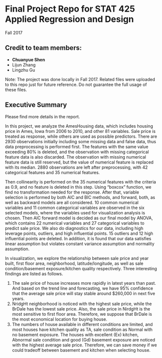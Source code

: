 # Final Project Repo for STAT 425 Applied Regression and Design
Fall 2017
## Credit to team members:
- __Chuanyue Shen__
- Lijun Zhang
- Lingzhu Gu

Note: The project was done locally in Fall 2017. Related files were uploaded to this repo just for future reference. Do not guarantee the full usage of these files. 

## Executive Summary
Please find more details in the report.

In this project, we analyze the AmesHousing data, which includes housing price in Ames, Iowa from 2006 to 2010, and other 81 variables. Sale price is treated as response, while others are used as possible predictors. There are 2930 observations initially including some missing data and false data, thus data preprocessing is performed first. The features with the same value exceeding 80% is deleted, and the observation with missing categorical feature data is also discarded. The observation with missing numerical feature data is still reserved, but the value of numerical feature is replaced with its median. 2880 observations are left after preprocessing, with 42 categorical features and 35 numerical features. 

Then collinearity is performed on the 35 numerical features with the criteria as 0.9, and no feature is deleted in this step. Using “boxcox” function, we find no transformation needed for the response. After that, variable selection is performed by both AIC and BIC methods, and forward, both, as well as backward models are all considered. 10 common numerical variables and 11 common categorical variables are observed in the six selected models, where the variables used for visualization analysis is chosen. Then AIC forward model is decided as our final model by ANOVA, which contains 22 numerical variables and 27 categorical variables to predict sale price. We also do diagnostics for our data, including high leverage points, outliers, and high influential points. 15 outliers and 12 high influential points are deleted. In addition, it is found that our data satisfies linear assumption but violates constant variance assumption and normality assumption.

In visualization, we explore the relationship between sale price and year built, first floor area, neighborhood, latitude/longitude, as well as sale condition/basement exposure/kitchen quality respectively. Three interesting findings are listed as follows.
1)	The sale price of house increases more rapidly in latest years than past. And based on the trend line and forecasting, we have 95% confidence that the average sale price will stay stable around $260,000 in next five years.
2)	NridgHt neighborhood is noticed with the highest sale price, while the BrDale has the lowest sale price. Also, the sale price in NirdgHt is the most sensitive to first floor area. Therefore, we suppose that BrDale is the most economical location for buying house.
3)	The numbers of house available in different conditions are limited, and most houses have kitchen quality as TA, sale condition as Normal with no basement exposure. The houses with excellent (Ex) kitchen, Abnormal sale condition and good (Gd) basement exposure are noticed with the highest average sale price. Therefore, we can save money if we could tradeoff between basement and kitchen when selecting house.
